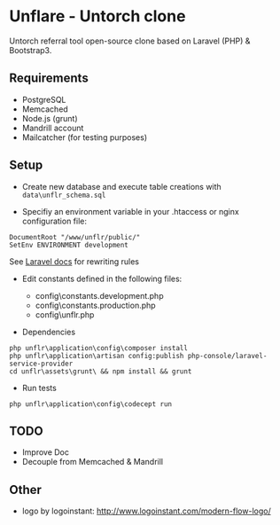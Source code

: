 # Unflare - Untorch clone

Untorch referral tool open-source clone based on Laravel (PHP) & Bootstrap3.

## Requirements

- PostgreSQL
- Memcached
- Node.js (grunt)
- Mandrill account
- Mailcatcher (for testing purposes)

## Setup

- Create new database and execute table creations with `data\unflr_schema.sql`

- Specifiy an environment variable in your .htaccess or nginx configuration file:

```shell
DocumentRoot "/www/unflr/public/"
SetEnv ENVIRONMENT development
```
See [Laravel docs](http://laravel.com/docs/4.2/installation) for rewriting rules

- Edit constants defined in the following files:
	+ config\constants.development.php
	+ config\constants.production.php
	+ config\unflr.php

- Dependencies
```shell
php unflr\application\config\composer install
php unflr\application\artisan config:publish php-console/laravel-service-provider
cd unflr\assets\grunt\ && npm install && grunt
```

- Run tests
```shell
php unflr\application\config\codecept run
```

## TODO

- Improve Doc
- Decouple from Memcached & Mandrill

## Other

- logo by logoinstant: http://www.logoinstant.com/modern-flow-logo/
